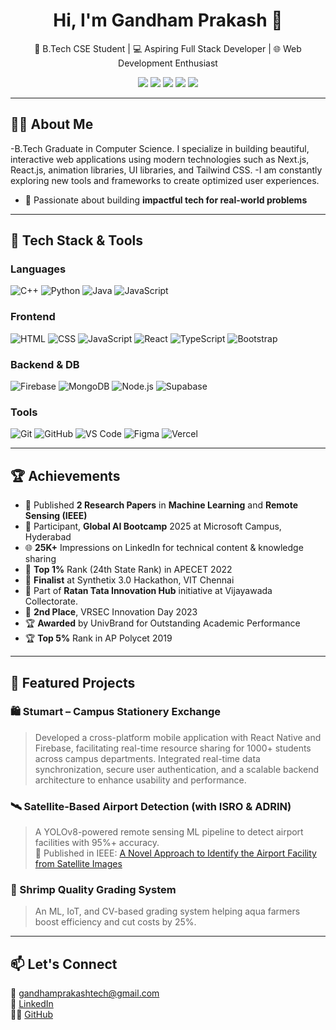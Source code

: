 <h1 align="center">Hi, I'm Gandham Prakash 👋</h1>
<p align="center">
  🚀 B.Tech CSE Student | 💻 Aspiring Full Stack Developer | 🌐 Web Development Enthusiast
</p>

<p align="center">
  <a href="mailto:gandhamprakashtech@gmail.com"><img src="https://img.shields.io/badge/Gmail-red?style=flat-square&logo=gmail&logoColor=white"/></a>
  <a href="https://www.linkedin.com/in/gandhamkumarnslprakash"><img src="https://img.shields.io/badge/LinkedIn-blue?style=flat-square&logo=linkedin&logoColor=white"/></a>
  <a href="https://github.com/gandhamprakashtech"><img src="https://img.shields.io/badge/GitHub-000?style=flat-square&logo=github&logoColor=white"/></a>
  <a href="https://www.youtube.com/@TechnoDevilX"><img src="https://img.shields.io/badge/YouTube-FF0000?style=flat-square&logo=youtube&logoColor=white"/></a>
  <a href="https://x.com/GandhamPrakash_"><img src="https://img.shields.io/badge/Twitter-1DA1F2?style=flat-square&logo=twitter&logoColor=white"/></a>
</p>


---

## 👨‍🎓 About Me

-B.Tech Graduate in Computer Science. I specialize in building beautiful, interactive web applications using modern technologies such as Next.js, React.js, animation libraries, UI libraries, and Tailwind CSS. 
-I am constantly exploring new tools and frameworks to create optimized user experiences.
- 🚀 Passionate about building **impactful tech for real-world problems** 

---

## 🔧 Tech Stack & Tools

### Languages
![C++](https://img.shields.io/badge/-C++-00599C?style=flat&logo=c%2B%2B&logoColor=white)
![Python](https://img.shields.io/badge/-Python-3776AB?style=flat&logo=python)
![Java](https://img.shields.io/badge/-Java-007396?style=flat&logo=java)
![JavaScript](https://img.shields.io/badge/-JavaScript-F7DF1E?style=flat&logo=javascript&logoColor=black)


### Frontend
![HTML](https://img.shields.io/badge/-HTML5-E34F26?style=flat&logo=html5&logoColor=white)
![CSS](https://img.shields.io/badge/-CSS3-1572B6?style=flat&logo=css3)
![JavaScript](https://img.shields.io/badge/-JavaScript-F7DF1E?style=flat&logo=javascript&logoColor=black)
![React](https://img.shields.io/badge/-React-61DAFB?style=flat&logo=react)
![TypeScript](https://img.shields.io/badge/-TypeScript-007ACC?style=flat&logo=typescript)
![Bootstrap](https://img.shields.io/badge/-Bootstrap-563D7C?style=flat&logo=bootstrap)

### Backend & DB
![Firebase](https://img.shields.io/badge/-Firebase-FFCA28?style=flat&logo=firebase)
![MongoDB](https://img.shields.io/badge/-MongoDB-47A248?style=flat&logo=mongodb)
![Node.js](https://img.shields.io/badge/-Node.js-339933?style=flat&logo=node.js&logoColor=white)
![Supabase](https://img.shields.io/badge/-Supabase-3ECF8E?style=flat&logo=supabase&logoColor=white)


### Tools
![Git](https://img.shields.io/badge/-Git-F05032?style=flat&logo=git)
![GitHub](https://img.shields.io/badge/-GitHub-181717?style=flat&logo=github)
![VS Code](https://img.shields.io/badge/-VS%20Code-007ACC?style=flat&logo=visual-studio-code)
![Figma](https://img.shields.io/badge/-Figma-F24E1E?style=flat&logo=figma&logoColor=white)
![Vercel](https://img.shields.io/badge/-Vercel-000000?style=flat&logo=vercel&logoColor=white)

---

## 🏆 Achievements
- 📄 Published **2 Research Papers** in **Machine Learning** and **Remote Sensing (IEEE)**
- 🤖 Participant, **Global AI Bootcamp** 2025 at Microsoft Campus, Hyderabad
- 🌐 **25K+** Impressions on LinkedIn for technical content & knowledge sharing
- 🥇 **Top 1%** Rank (24th State Rank) in APECET 2022
- 🚀 **Finalist** at Synthetix 3.0 Hackathon, VIT Chennai
- 🚀 Part of **Ratan Tata Innovation Hub** initiative at Vijayawada Collectorate.
- 🥇 **2nd Place**, VRSEC Innovation Day 2023
- 🏆 **Awarded** by UnivBrand for Outstanding Academic Performance
- 🏆 **Top 5%** Rank in AP Polycet 2019

---

## 🚀 Featured Projects

### 🛍️ Stumart – Campus Stationery Exchange
>Developed a cross-platform mobile application with React Native and Firebase, facilitating real-time resource sharing for 1000+ students across campus departments. Integrated real-time data synchronization, secure user authentication, and a scalable backend architecture to enhance usability and performance.

### 🛰️ Satellite-Based Airport Detection (with ISRO & ADRIN)
> A YOLOv8-powered remote sensing ML pipeline to detect airport facilities with 95%+ accuracy.  
> 📄 Published in IEEE: [A Novel Approach to Identify the Airport Facility from Satellite Images](https://ieeexplore.ieee.org/document/10969333)


### 🦐 Shrimp Quality Grading System
> An ML, IoT, and CV-based grading system helping aqua farmers boost efficiency and cut costs by 25%.

---

## 📫 Let's Connect
📧 [gandhamprakashtech@gmail.com](mailto:gandhamprakashtech@gmail.com)  
🔗 [LinkedIn](https://www.linkedin.com/in/gandhamkumarnslprakash)  
👨‍💻 [GitHub](https://github.com/gandhamprakashtech)
